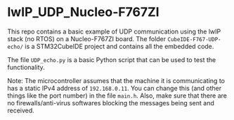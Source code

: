 # lwIP_UDP_Nucleo-F767ZI

This repo contains a basic example of UDP communication using the lwIP stack (no RTOS) on a Nucleo-F767ZI board. The folder `CubeIDE-F767-UDP-echo/` is a STM32CubeIDE project and contains all the embedded code. 

The file `UDP_echo.py` is a basic Python script that can be used to test the functionality.

Note: The microcontroller assumes that the machine it is communicating to has a static IPv4 address of `192.168.0.11`. You can change this (and other things like the port number) in the file `main.h`. Also, make sure that there are no firewalls/anti-virus softwares blocking the messages being sent and received.
